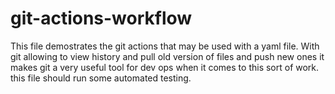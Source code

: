 # git-actions-workflow

This file demostrates the git actions that may be used with a yaml file. With git allowing to view history and pull old version of files and push new ones it makes git a very useful tool for dev ops when it comes to this sort of work. this file should run some automated testing.
